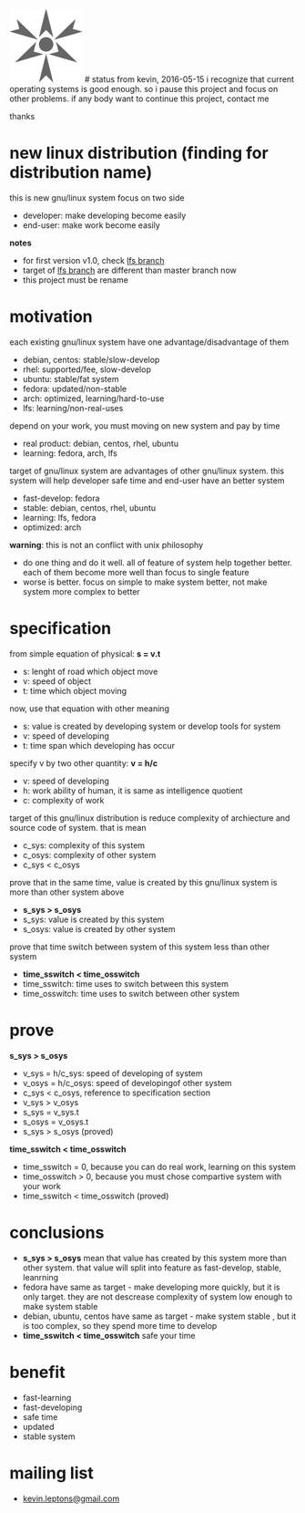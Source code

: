 <img src="doc/img/logo.png" width="128" height="128"/>
# status
from kevin, 2016-05-15
i recognize that current operating systems is good enough. so i pause this 
project and focus on other problems. if any body want to continue this project,
contact me

thanks

# new linux distribution (finding for distribution name)
this is new gnu/linux system focus on two side
- developer: make developing become easily
- end-user: make work become easily

**notes**

- for first version v1.0, check [lfs branch](https://github.com/kevin-leptons/lfs-auto/tree/lfs)
- target of [lfs branch](https://github.com/kevin-leptons/lfs-auto/tree/lfs) are different than master branch now
- this project must be rename

# motivation
each existing gnu/linux system have one advantage/disadvantage of them
- debian, centos: stable/slow-develop
- rhel: supported/fee, slow-develop
- ubuntu: stable/fat system
- fedora: updated/non-stable
- arch: optimized, learning/hard-to-use
- lfs: learning/non-real-uses

depend on your work, you must moving on new system and pay by time
- real product: debian, centos, rhel, ubuntu
- learning: fedora, arch, lfs

target of gnu/linux system are advantages of other gnu/linux system.
this system will help developer safe time and end-user have an better system
- fast-develop: fedora
- stable: debian, centos, rhel, ubuntu
- learning: lfs, fedora
- optimized: arch

**warning**: this is not an conflict with unix philosophy
- do one thing and do it well. all of feature of system help together better.
  each of them become more well than focus to single feature
- worse is better. focus on simple to make system better, not make system
  more complex to better

# specification
from simple equation of physical: **s = v.t**
- s: lenght of road which object move
- v: speed of object
- t: time which object moving

now, use that equation with other meaning
- s: value is created by developing system or develop tools for system
- v: speed of developing
- t: time span which developing has occur

specify v by two other quantity: **v = h/c**
- v: speed of developing
- h: work ability of human, it is same as intelligence quotient
- c: complexity of work

target of this gnu/linux distribution is reduce complexity of archiecture and
source code of system. that is mean
- c_sys: complexity of this system
- c_osys: complexity of other system
- c_sys < c_osys

prove that in the same time, value is created by this gnu/linux system is more
than other system above
- **s_sys > s_osys**
- s_sys: value is created by this system
- s_osys: value is created by other system

prove that time switch between system of this system less than other system
- **time_sswitch < time_osswitch**
- time_sswitch: time uses to switch between this system
- time_osswitch: time uses to switch between other system

# prove

**s_sys > s_osys**
- v_sys = h/c_sys: speed of developing of system
- v_osys = h/c_osys: speed of developingof other system
- c_sys < c_osys, reference to specification section
- v_sys > v_osys
- s_sys = v_sys.t
- s_osys = v_osys.t
- s_sys > s_osys (proved)

**time_sswitch < time_osswitch**
- time_sswitch = 0, because you can do real work, learning on this system
- time_osswitch > 0, because you must chose compartive system with your work
- time_sswitch < time_osswitch (proved)

# conclusions
- **s_sys > s_osys** mean that value has created by this system more than other
  system. that value will split into feature as fast-develop, stable, leanrning
- fedora have same as target - make developing more quickly, but it is only
  target. they are not descrease complexity of system low enough to make system
  stable
- debian, ubuntu, centos have same as target - make system stable ,
  but it is too complex, so they spend more time to develop
- **time_sswitch < time_osswitch** safe your time

# benefit

- fast-learning
- fast-developing
- safe time
- updated
- stable system

# mailing list
- kevin.leptons@gmail.com
